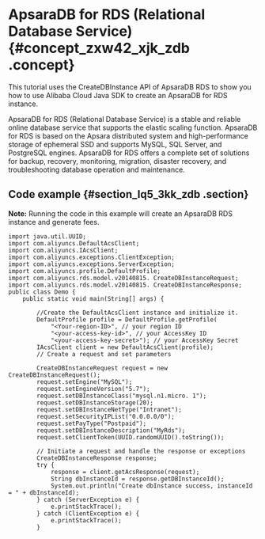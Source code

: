 # ApsaraDB for RDS \(Relational Database Service\) {#concept_zxw42_xjk_zdb .concept}

This tutorial uses the CreateDBInstance API of ApsaraDB RDS to show you how to use Alibaba Cloud Java SDK to create an ApsaraDB for RDS instance.

ApsaraDB for RDS \(Relational Database Service\) is a stable and reliable online database service that supports the elastic scaling function. ApsaraDB for RDS is based on the Apsara distributed system and high-performance storage of ephemeral SSD and supports MySQL, SQL Server, and PostgreSQL engines. ApsaraDB for RDS offers a complete set of solutions for backup, recovery, monitoring, migration, disaster recovery, and troubleshooting database operation and maintenance.

## Code example {#section_lq5_3kk_zdb .section}

**Note:** Running the code in this example will create an ApsaraDB RDS instance and generate fees.

```
import java.util.UUID;
import com.aliyuncs.DefaultAcsClient;
import com.aliyuncs.IAcsClient;
import com.aliyuncs.exceptions.ClientException;
import com.aliyuncs.exceptions.ServerException;
import com.aliyuncs.profile.DefaultProfile;
import com.aliyuncs.rds.model.v20140815. CreateDBInstanceRequest;
import com.aliyuncs.rds.model.v20140815. CreateDBInstanceResponse;
public class Demo {
    public static void main(String[] args) {

        //Create the DefaultAcsClient instance and initialize it.
        DefaultProfile profile = DefaultProfile.getProfile(
            "<Your-region-ID>", // your region ID
            "<your-access-key-id>", // your AccessKey ID
            "<your-access-key-secret>"); // your AccessKey Secret
        IAcsClient client = new DefaultAcsClient(profile);
        // Create a request and set parameters

        CreateDBInstanceRequest request = new CreateDBInstanceRequest();
        request.setEngine("MySQL");
        request.setEngineVersion("5.7");
        request.setDBInstanceClass("mysql.n1.micro. 1");
        request.setDBInstanceStorage(20);
        request.setDBInstanceNetType("Intranet");
        request.setSecurityIPList("0.0.0.0/0");
        request.setPayType("Postpaid");
        request.setDBInstanceDescription("MyRds");
        request.setClientToken(UUID.randomUUID().toString());

        // Initiate a request and handle the response or exceptions
        CreateDBInstanceResponse response;
        try {
            response = client.getAcsResponse(request);
            String dbInstanceId = response.getDBInstanceId();
            System.out.println("Create dbInstance success, instanceId = " + dbInstanceId);
        } catch (ServerException e) {
            e.printStackTrace();
        } catch (ClientException e) {
            e.printStackTrace();
        }
    

```


